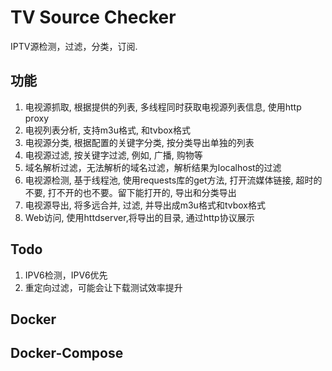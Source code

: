 <!--
 * @Descripttion: your project
 * @version: 1.0
 * @Author: 
 * @Date: 2023-12-19 20:57:52
 * @LastEditors: linweifu
 * @LastEditTime: 2023-12-19 21:01:40
-->
# TV Source Checker
IPTV源检测，过滤，分类，订阅.


## 功能
1. 电视源抓取, 根据提供的列表, 多线程同时获取电视源列表信息, 使用http proxy
2. 电视列表分析, 支持m3u格式, 和tvbox格式
3. 电视源分类, 根据配置的关键字分类, 按分类导出单独的列表
4. 电视源过滤, 按关键字过滤, 例如, 广播, 购物等
5. 域名解析过滤，无法解析的域名过滤，解析结果为localhost的过滤
6. 电视源检测, 基于线程池, 使用requests库的get方法, 打开流媒体链接, 超时的不要, 打不开的也不要。留下能打开的, 导出和分类导出
7. 电视源导出, 将多远合并, 过滤, 并导出成m3u格式和tvbox格式
8. Web访问, 使用httdserver,将导出的目录, 通过http协议展示
## Todo
1. IPV6检测，IPV6优先
2. 重定向过滤，可能会让下载测试效率提升

## Docker

## Docker-Compose

## 
